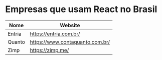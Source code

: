 # Empresas que usam React no Brasil

Nome | Website
------------ | -------
Entria | https://entria.com.br/
Quanto | https://www.contaquanto.com.br/
Zimp | https://zimp.me/
